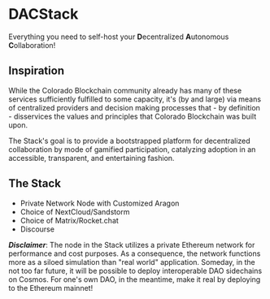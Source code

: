 # DACStack
Everything you need to self-host your **D**ecentralized **A**utonomous **C**ollaboration!

## Inspiration

While the Colorado Blockchain community already has many of these services sufficiently fulfilled to some capacity, it's (by and large) via means of centralized providers and decision making processes that - by definition - disservices the values and principles that Colorado Blockchain was built upon.

The Stack's goal is to provide a bootstrapped platform for decentralized collaboration by mode of gamified participation, catalyzing adoption in an accessible, transparent, and entertaining fashion.

## The Stack
* Private Network Node with Customized Aragon  
* Choice of NextCloud/Sandstorm  
* Choice of Matrix/Rocket.chat  
* Discourse

_**Disclaimer**_: The node in the Stack utilizes a private Ethereum network for performance and cost purposes. As a consequence, the network functions more as a siloed simulation than "real world" application. Someday, in the not too far future, it will be possible to deploy interoperable DAO sidechains on Cosmos. For one's own DAO, in the meantime, make it real by deploying to the Ethereum mainnet!

